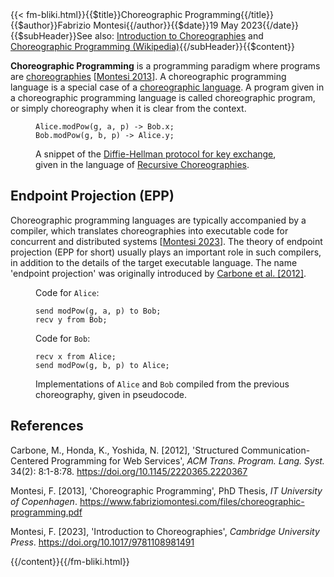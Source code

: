 <!-- --> {{< fm-bliki.html}}{{$title}}Choreographic Programming{{/title}}{{$author}}Fabrizio Montesi{{/author}}{{$date}}19 May 2023{{/date}}{{$subHeader}}See also: <a href="/introduction-to-choreographies">Introduction to Choreographies</a> and <a href="https://en.wikipedia.org/wiki/Choreographic_programming">Choreographic Programming (Wikipedia)</a>{{/subHeader}}{{$content}}

**Choreographic Programming** is a programming paradigm where programs are [choreographies](Choreographies) [[Montesi 2013](#M13p)].
A choreographic programming language is a special case of a [choreographic language](ChoreographicLanguage).
A program given in a choreographic programming language is called choreographic program, or simply choreography when it is clear from the context.

<figure class="bliki-figure">

```
Alice.modPow(g, a, p) -> Bob.x;
Bob.modPow(g, b, p) -> Alice.y;
```

<figcaption>

A snippet of the [Diffie-Hellman protocol for key exchange](https://en.wikipedia.org/wiki/Diffie%E2%80%93Hellman_key_exchange), given in the language of [Recursive Choreographies](ChoreographicLanguage#RecursiveChoreographies).
</figcaption>
</figure>

<a id="epp"></a>
## Endpoint Projection (EPP)

Choreographic programming languages are typically accompanied by a compiler, which translates choreographies into executable code for concurrent and distributed systems  [[Montesi 2023](#M23)]. The theory of endpoint projection (EPP for short) usually plays an important role in such compilers, in addition to the details of the target executable language.
The name 'endpoint projection' was originally introduced by [Carbone et al. [2012]](#CHY12).

<figure class="bliki-figure">

<div class="row">
<div class="col-auto">

Code for `Alice`:
```
send modPow(g, a, p) to Bob;
recv y from Bob;
```
</div>
<div class="col-auto">

Code for `Bob`:
```
recv x from Alice;
send modPow(g, b, p) to Alice;
```
</div>
</div>

<figcaption>

Implementations of `Alice` and `Bob` compiled from the previous choreography, given in pseudocode.
</figcaption>
</figure>

<!--


Choreographic programming was formulated as a programming paradigm and prototyped in [[Montesi 2013](#M13p)].
Since the syntax of choreographies does not allow for mismatching send and receive actions, ... [Carbone and Montesi 2013]
Its theoretical foundations were inspired by earlier work on endpoint projection for message sequence charts and choreographies for web services. See [[Montesi 2023](#M23)] for a foundational introduction to the principles of [choreographic languages](ChoreographicLanguages) and endpoint projection.

## Implementations

- [Chor](https://www.chor-lang.org/). The first prototype of choreographic programming. Supports typing choreographic programs with [global types](ChoreographicLanguage#GlobalType).
- [Choral](https://www.choral-lang.org). An object-oriented choreographic programming language that supports higher-order choreographies and compiles to libraries in Java. Arguably the most applicable choreographic programming language so far.
- [AIOCJ](http://www.cs.unibo.it/projects/jolie/aiocj.html). A choreographic programming language that supports runtime adaptation. Compiles to code in the Jolie programming language.
- hacc. A partially-certified compilation pipeline from choreographies to several programming languages.
- HasChor. A library for choreographic programming in Haskell.


## Mechanisations

There exist several mechanisations of choreographic programming in theorem provers.

- A formalisation of [tail-recursive choreographies](ChoreographicLanguage#TailRecursiveChoreographies)

Core Choreographies.[15] A core theoretical model for choreographic programming. A mechanised implementation is available in Coq.[16][17]
Kalas.[18] A choreographic programming language with a verified compiler to CakeML.
Pirouette.[7] A mechanised choreographic programming language theory with higher-order procedures.

-->

## References
<a id="further-reading"></a>

<a id="CHY12"></a>Carbone, M., Honda, K., Yoshida, N. [2012],
'Structured Communication-Centered Programming for Web Services', _ACM Trans. Program. Lang. Syst._ 34(2): 8:1-8:78. <https://doi.org/10.1145/2220365.2220367>

<a id="M13p"></a>Montesi, F. [2013], 'Choreographic Programming', PhD Thesis, _IT University of Copenhagen_. <https://www.fabriziomontesi.com/files/choreographic-programming.pdf>

<a id="M23"></a>Montesi, F. [2023], 'Introduction to Choreographies', _Cambridge University Press_. <https://doi.org/10.1017/9781108981491>

<!-- --> {{/content}}{{/fm-bliki.html}}

